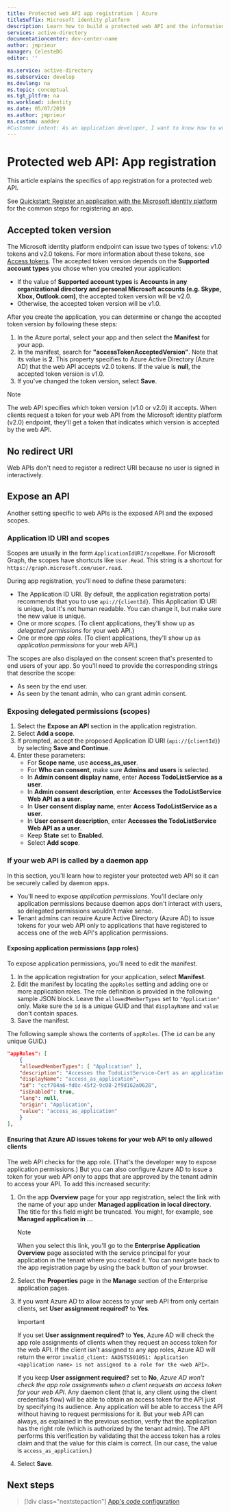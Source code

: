 ```yaml
---
title: Protected web API app registration | Azure
titleSuffix: Microsoft identity platform
description: Learn how to build a protected web API and the information you need to register the app.
services: active-directory
documentationcenter: dev-center-name
author: jmprieur
manager: CelesteDG
editor: ''

ms.service: active-directory
ms.subservice: develop
ms.devlang: na
ms.topic: conceptual
ms.tgt_pltfrm: na
ms.workload: identity
ms.date: 05/07/2019
ms.author: jmprieur
ms.custom: aaddev 
#Customer intent: As an application developer, I want to know how to write a protected web API using the Microsoft identity platform for developers.
---
```


# Protected web API: App registration

This article explains the specifics of app registration for a protected web API.

See [Quickstart: Register an application with the Microsoft identity platform](quickstart-register-app.md) for the common steps for registering an app.

## Accepted token version

The Microsoft identity platform endpoint can issue two types of tokens: v1.0 tokens and v2.0 tokens. For more information about these tokens, see [Access tokens](access-tokens.md). The accepted token version depends on the **Supported account types** you chose when you created your application:

- If the value of **Supported account types** is **Accounts in any organizational directory and personal Microsoft accounts (e.g. Skype, Xbox, Outlook.com)**, the accepted token version will be v2.0.
- Otherwise, the accepted token version will be v1.0.

After you create the application, you can determine or change the accepted token version by following these steps:

1. In the Azure portal, select your app and then select the **Manifest** for your app.
2. In the manifest, search for **"accessTokenAcceptedVersion"**. Note that its value is **2**. This property specifies to Azure Active Directory (Azure AD) that the web API accepts v2.0 tokens. If the value is **null**, the accepted token version is v1.0.
3. If you've changed the token version, select **Save**.

> [!NOTE]
> The web API specifies which token version (v1.0 or v2.0) it accepts. When clients request a token for your web API from the Microsoft identity platform (v2.0) endpoint, they'll get a token that indicates which version is accepted by the web API.

## No redirect URI

Web APIs don't need to register a redirect URI because no user is signed in interactively.

## Expose an API

Another setting specific to web APIs is the exposed API and the exposed scopes.

### Application ID URI and scopes

Scopes are usually in the form `ApplicationIdURI/scopeName`. For Microsoft Graph, the scopes have shortcuts like `User.Read`. This string is a shortcut for `https://graph.microsoft.com/user.read`.

During app registration, you'll need to define these parameters:

- The Application ID URI. By default, the application registration portal recommends that you to use `api://{clientId}`. This Application ID URI is unique, but it's not human readable. You can change it, but make sure the new value is unique.
- One or more *scopes*. (To client applications, they'll show up as *delegated permissions* for your web API.)
- One or more *app roles*. (To client applications, they'll show up as *application permissions* for your web API.)

The scopes are also displayed on the consent screen that's presented to end users of your app. So you'll need to provide the corresponding strings that describe the scope:

- As seen by the end user.
- As seen by the tenant admin, who can grant admin consent.

### Exposing delegated permissions (scopes)

1. Select the **Expose an API** section in the application registration.
1. Select **Add a scope**.
1. If prompted, accept the proposed Application ID URI (`api://{clientId}`) by selecting **Save and Continue**.
1. Enter these parameters:
      - For **Scope name**, use **access_as_user**.
      - For **Who can consent**, make sure **Admins and users** is selected.
      - In **Admin consent display name**, enter **Access TodoListService as a user**.
      - In **Admin consent description**, enter **Accesses the TodoListService Web API as a user**.
      - In **User consent display name**, enter **Access TodoListService as a user**.
      - In **User consent description**, enter **Accesses the TodoListService Web API as a user**.
      - Keep **State** set to **Enabled**.
      - Select **Add scope**.

### If your web API is called by a daemon app

In this section, you'll learn how to register your protected web API so it can be securely called by daemon apps.

- You'll need to expose *application permissions*. You'll declare only application permissions because daemon apps don't interact with users, so delegated permissions wouldn't make sense.
- Tenant admins can require Azure Active Directory (Azure AD) to issue tokens for your web API only to applications that have registered to access one of the web API's application permissions.

#### Exposing application permissions (app roles)

To expose application permissions, you'll need to edit the manifest.

1. In the application registration for your application, select **Manifest**.
1. Edit the manifest by locating the `appRoles` setting and adding one or more application roles. The role definition is provided in the following sample JSON block. Leave the `allowedMemberTypes` set to `"Application"` only. Make sure the `id` is a unique GUID and that `displayName` and `value` don't contain spaces.
1. Save the manifest.

The following sample shows the contents of `appRoles`. (The `id` can be any unique GUID.)

```JSon
"appRoles": [
	{
	"allowedMemberTypes": [ "Application" ],
	"description": "Accesses the TodoListService-Cert as an application.",
	"displayName": "access_as_application",
	"id": "ccf784a6-fd0c-45f2-9c08-2f9d162a0628",
	"isEnabled": true,
	"lang": null,
	"origin": "Application",
	"value": "access_as_application"
	}
],
```

#### Ensuring that Azure AD issues tokens for your web API to only allowed clients

The web API checks for the app role. (That's the developer way to expose application permissions.) But you can also configure Azure AD to issue a token for your web API only to apps that are approved by the tenant admin to access your API. To add this increased security:

1. On the app **Overview** page for your app registration, select the link with the name of your app under **Managed application in local directory**. The title for this field might be truncated. You might, for example, see **Managed application in ...**

   > [!NOTE]
   >
   > When you select this link, you'll go to the **Enterprise Application Overview** page associated with the service principal for your application in the tenant where you created it. You can navigate back to the app registration page by using the back button of your browser.

1. Select the **Properties** page in the **Manage** section of the Enterprise application pages.
1. If you want Azure AD to allow access to your web API from only certain clients, set **User assignment required?** to **Yes**.

   > [!IMPORTANT]
   >
   > If you set **User assignment required?** to **Yes**, Azure AD will check the app role assignments of clients when they request an access token for the web API. If the client isn't assigned to any app roles, Azure AD will return the error `invalid_client: AADSTS501051: Application <application name> is not assigned to a role for the <web API>`.
   >
   > If you keep **User assignment required?** set to **No**, *Azure AD won’t check the app role assignments when a client requests an access token for your web API*. Any daemon client (that is, any client using the client credentials flow) will be able to obtain an access token for the API just by specifying its audience. Any application will be able to access the API without having to request permissions for it. But your web API can always, as explained in the previous section, verify that the application has the right role (which is authorized by the tenant admin). The API performs this verification by validating that the access token has a roles claim and that the value for this claim is correct. (In our case, the value is `access_as_application`.)

1. Select **Save**.

## Next steps

> [!div class="nextstepaction"]
> [App's code configuration](scenario-protected-web-api-app-configuration.md)
